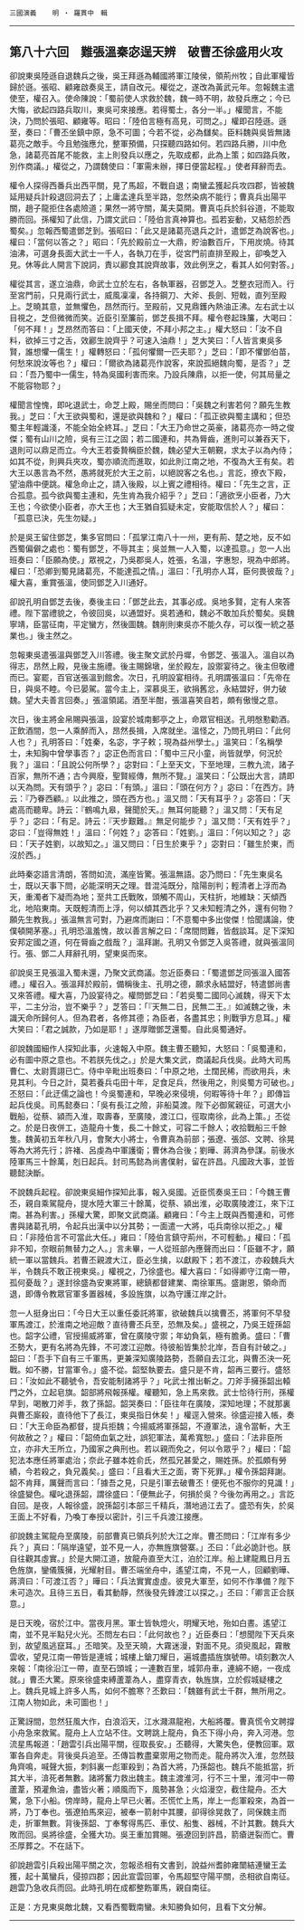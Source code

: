 

`三國演義`　　`明 ‧ 羅貫中　輯`

* * *

## 第八十六回　難張溫秦宓逞天辨　破曹丕徐盛用火攻

卻說東吳陸遜自退魏兵之後，吳王拜遜為輔國將軍江陵侯，領荊州牧；自此軍權皆歸於遜。張昭、顧雍啟奏吳王，請自改元。權從之，遂改為黃武元年。忽報魏主遣使至，權召入。使命陳說：「蜀前使人求救於魏，魏一時不明，故發兵應之；今已大悔，欲起四路兵取川，東吳可來接應。若得蜀土，各分一半。」權聞言，不能決，乃問於張昭、顧雍等。昭曰：「陸伯言極有高見，可問之。」權即召陸遜。遜至，奏曰：「曹丕坐鎮中原，急不可圖；今若不從，必為讎矣。臣料魏與吳皆無諸葛亮之敵手。今且勉強應允，整軍預備，只探聽四路如何。若四路兵勝，川中危急，諸葛亮首尾不能救，主上則發兵以應之，先取成都，此為上策；如四路兵敗，別作商議。」權從之，乃謂魏使曰：「軍需未辦，擇日便當起程。」使者拜辭而去。

權令人探得西番兵出西平關，見了馬超，不戰自退；南蠻孟獲起兵攻四郡，皆被魏延用疑兵計殺退回洞去了；上庸孟達兵至半路，忽然染病不能行；曹真兵出陽平關，趙子龍拒住各處險道；果然一將守關，萬夫莫開。曹真屯兵於斜谷道，不能取勝而回。孫權知了此信，乃謂文武曰：「陸伯言真神算也。孤若妄動，又結怨於西蜀矣。」忽報西蜀遣鄧芝到。張昭曰：「此又是諸葛亮退兵之計，遣鄧芝為說客也。」權曰：「當何以答之？」昭曰：「先於殿前立一大鼎，貯油數百斤，下用炭燒。待其油沸，可選身長面大武士一千人，各執刀在手，從宮門前直排至殿上，卻喚芝入見。休等此人開言下說詞，責以酈食其說齊故事，效此例烹之，看其人如何對答。」

權從其言，遂立油鼎，命武士立於左右，各執軍器，召鄧芝入。芝整衣冠而入。行至宮門前，只見兩行武士，威風凜凜，各持鋼刀、大斧、長劍、短戟，直列至殿上。芝曉其意，並無懼色，昂然而行。至殿前，又見鼎鑊內熱油正沸。左右武士以目視之，芝但微微而笑。近臣引至簾前，鄧芝長揖不拜。權令卷起珠簾，大喝曰：「何不拜！」芝昂然而答曰：「上國天使，不拜小邦之主。」權大怒曰：「汝不自料，欲掉三寸之舌，效酈生說齊乎？可速入油鼎！」芝大笑曰：「人皆言東吳多賢，誰想懼一儒生！」權轉怒曰：「孤何懼爾一匹夫耶？」芝曰：「即不懼鄧伯苗，何愁來說汝等也？」權曰：「爾欲為諸葛亮作說客，來說孤絕魏向蜀，是否？」芝曰：「吾乃蜀中一儒生，特為吳國利害而來。乃設兵陳鼎，以拒一使，何其局量之不能容物耶？」

權聞言惶愧，即叱退武士，命芝上殿，賜坐而問曰：「吳魏之利害若何？願先生教我。」芝曰：「大王欲與蜀和，還是欲與魏和？」權曰：「孤正欲與蜀主講和；但恐蜀主年輕識淺，不能全始全終耳。」芝曰：「大王乃命世之英豪，諸葛亮亦一時之俊傑；蜀有山川之險，吳有三江之固；若二國連和，共為脣齒，進則可以兼吞天下，退則可以鼎足而立。今大王若委贄稱臣於魏，魏必望大王朝覲，求太子以為內侍；如其不從，則興兵夾攻，蜀亦順流而進取，如此則江南之地，不復為大王有矣。若大王以愚言為不然，愚將就死於大王之前，以絕說客之名也。」言訖，撩衣下殿，望油鼎中便跳。權急命止之，請入後殿，以上賓之禮相待。權曰：「先生之言，正合孤意。孤今欲與蜀主連和，先生肯為我介紹乎？」芝曰：「適欲烹小臣者，乃大王也；今欲使小臣者，亦大王也；大王猶自狐疑未定，安能取信於人？」權曰：「孤意已決，先生勿疑。」

於是吳王留住鄧芝，集多官問曰：「孤掌江南八十一州，更有荊、楚之地，反不如西蜀偏僻之處也：蜀有鄧芝，不辱其主；吳並無一人入蜀，以達孤意。」忽一人出班奏曰：「臣願為使。」眾視之，乃吳郡吳人，姓張，名溫，字惠恕，現為中郎將。權曰：「恐卿到蜀見諸葛亮，不能達孤之情。」溫曰：「孔明亦人耳，臣何畏彼哉？」權大喜，重賞張溫，使同鄧芝入川通好。

卻說孔明自鄧芝去後，奏後主曰：「鄧芝此去，其事必成。吳地多賢，定有人來答禮。陛下當禮貌之，令彼回吳，以通盟好。吳若通和，魏必不敢加兵於蜀矣。吳魏寧靖，臣當征南，平定蠻方，然後圖魏。魏削則東吳亦不能久存，可以復一統之基業也。」後主然之。

忽報東吳遣張溫與鄧芝入川答禮。後主聚文武於丹墀，令鄧芝、張溫入。溫自以為得志，昂然上殿，見後主施禮。後主賜錦墩，坐於殿左，設禦宴待之。後主但敬禮而已。宴罷，百官送張溫到館舍。次日，孔明設宴相待。孔明謂張溫曰：「先帝在日，與吳不睦。今已晏駕。當今主上，深慕吳王，欲捐舊忿，永結盟好，併力破魏。望大夫善言回奏。」張溫領諾。酒至半酣，張溫喜笑自若，頗有傲慢之意。

次日，後主將金帛賜與張溫，設宴於城南郵亭之上，命眾官相送。孔明慇懃勸酒。正飲酒間，忽一人乘醉而入，昂然長揖，入席就坐。溫怪之，乃問孔明曰：「此何人也？」孔明答曰：「姓秦，名宓，字子敕；現為益州學士。」溫笑曰：「名稱學士，未知胸中曾學事否？」宓正色而言曰：「蜀中三尺小童，尚皆就學，何況於我？」溫曰：「且說公何所學？」宓對曰：「上至天文，下至地理，三教九流，諸子百家，無所不通；古今興廢，聖賢經傳，無所不覽。」溫笑曰：「公既出大言，請即以天為問。天有頭乎？」宓曰：「有頭。」溫曰：「頭在何方？」宓曰：「在西方。詩云：『乃眷西顧。』以此推之，頭在西方也。」溫又問：「天有耳乎？」宓答曰：「天處高而聽卑。詩云：『鶴鳴九皋，聲聞於天。』無耳何能聽？」溫又問：「天有足乎？」宓曰：「有足。詩云：『天步艱難。』無足何能步？」溫又問：「天有姓乎？」宓曰：「豈得無姓！」溫曰：「何姓？」宓答曰：「姓劉。」溫曰：「何以知之？」宓曰：「天子姓劉，以故知之。」溫又問曰：「日生於東乎？」宓對曰：「雖生於東，而沒於西。」

此時秦宓語言清朗，答問如流，滿座皆驚。張溫無語。宓乃問曰：「先生東吳名士，既以天事下問，必能深明天之理。昔混沌既分，陰陽剖判；輕清者上浮而為天，重濁者下凝而為地；至共工氏戰敗，頭觸不周山，天柱折，地維缺：天傾西北，地陷東南。天既輕清而上浮，何以傾其西北乎？又未知輕清之外，還有何物？願先生教我。」張溫無言可對，乃避席而謝曰：「不意蜀中多出俊傑！恰聞講論，使僕頓開茅塞。」孔明恐溫羞愧，故以善言解之曰：「席間問難，皆戲談耳。足下深知安邦定國之道，何在脣齒之戲哉？」溫拜謝。孔明又令鄧芝入吳答禮，就與張溫同行。張、鄧二人拜辭孔明，望東吳而來。

卻說吳王見張溫入蜀未還，乃聚文武商議。忽近臣奏曰：「蜀遣鄧芝同張溫入國答禮。」權召入。張溫拜於殿前，備稱後主、孔明之德，願求永結盟好，特遣鄧尚書又來答禮。權大喜，乃設宴待之。權問鄧芝曰：「若吳蜀二國同心滅魏，得天下太平，二主分治，豈不樂乎？」芝答曰：「『天無二日，民無二王。』如滅魏之後，未識天命所歸何人。但為君者，各修其德；為臣者，各盡其忠；則戰爭方息耳。」權大笑曰：「君之誠款，乃如是耶！」遂厚贈鄧芝還蜀。自此吳蜀通好。

卻說魏國細作人探知此事，火速報入中原。魏主曹丕聽知，大怒曰：「吳蜀連和，必有圖中原之意也。不若朕先伐之。」於是大集文武，商議起兵伐吳。此時大司馬曹仁、太尉賈詡已亡。侍中辛毗出班奏曰：「中原之地，土闊民稀，而欲用兵，未見其利。今日之計，莫若養兵屯田十年，足食足兵，然後用之，則吳蜀方可破也。」丕怒曰：「此迂儒之論也！今吳蜀連和，早晚必來侵境，何暇等待十年？」即傳旨起兵伐吳。司馬懿奏曰：「吳有長江之險，非船莫渡。陛下必御駕親征，可選大小戰船，從蔡、潁而入淮，取壽春，至廣陵，渡江口，徑取南徐，此為上策。」丕從之。於是日夜併工，造龍舟十隻，長二十餘丈，可容二千餘人；收拾戰船三千餘隻。魏黃初五年秋八月，會聚大小將士，令曹真為前部；張遼、張郃、文聘、徐晃等為大將先行；許褚、呂虔為中軍護衛；曹休為合後；劉曄、蔣濟為參謀。前後水陸軍馬三十餘萬，剋日起兵。封司馬懿為尚書僕射，留在許昌。凡國政大事，並皆聽懿決斷。

不說魏兵起程。卻說東吳細作探知此事，報入吳國。近臣慌奏吳王曰：「今魏王曹丕，親自乘駕龍舟，提水陸大軍三十餘萬，從蔡、潁出淮，必取廣陵渡江，來下江南。甚為利害。」孫權大驚，即聚文武商議。顧雍曰：「今主上既與西蜀連和，可修書與諸葛孔明，令起兵出漢中以分其勢；一面遣一大將，屯兵南徐以拒之。」權曰：「非陸伯言不可當此大任。」雍曰：「陸伯言鎮守荊州，不可輕動。」權曰：「孤非不知，奈眼前無替力之人。」言未畢，一人從班部內應聲而出曰：「臣雖不才，願統一軍以當魏兵。若曹丕親渡大江，臣必生擒，以獻殿下；若不渡江，亦殺魏兵大半，令魏兵不敢正視東吳。」權視之，乃徐盛也。權大喜曰：「如得卿守江南一帶，孤何憂哉？」遂封徐盛為安東將軍，總鎮都督建業、南徐軍馬。盛謝恩，領命而退，即傳令教眾官軍多置器械，多設旌旗，以為守護江岸之計。

忽一人挺身出曰：「今日大王以重任委託將軍，欲破魏兵以擒曹丕，將軍何不早發軍馬渡江，於淮南之地迎敵？直待曹丕兵至，恐無及矣。」盛視之，乃吳王姪孫韶也。韶字公禮，官授揚威將軍，曾在廣陵守禦；年幼負氣，極有膽勇。盛曰：「曹丕勢大，更有名將為先鋒，不可渡江迎敵。待彼船皆集於北岸，吾自有計破之。」韶曰：「吾手下自有三千軍馬，更兼深知廣陵路勢，吾願自去江北，與曹丕決一死戰。如不勝，甘當軍令。」盛不從。韶堅執要去。盛只是不肯，韶再三要行。盛怒曰：「汝如此不聽號令，吾安能制諸將乎？」叱武士推出斬之。刀斧手擁孫韶出轅門之外，立起皂旗。韶部將飛報孫權。權聽知，急上馬來救。武士恰待行刑，孫權早到，喝散刀斧手，救了孫韶。韶哭奏曰：「臣往年在廣陵，深知地理；不就那裏與曹丕廝殺，直待他下了長江，東吳指日休矣！」權逕入營來。徐盛迎接入帳，奏曰：「大王命臣為都督，提兵拒魏；今揚威將軍孫韶，不遵軍法，違令當斬，大王何故赦之？」權曰：「韶倚血氣之壯，誤犯軍法，萬希寬恕。」盛曰：「法非臣所立，亦非大王所立，乃國家之典刑也。若以親而免之，何以令眾乎？」權曰：「韶犯法本應任將軍處治；奈此子雖本姓俞氏，然孤兄甚愛之，賜姓孫。於孤頗有勞績，今若殺之，負兄義矣。」盛曰：「且看大王之面，寄下死罪。」權令孫韶拜謝。韶不肯拜，厲聲而言曰：「據吾之見，只是引軍去破曹丕！便死也不服你的見識！」徐盛變色。權叱退孫韶，謂徐盛曰：「便無此子，何損於吳？今後勿再用之。」言訖自回。是夜，人報徐盛，說孫韶引本部三千精兵，潛地過江去了。盛恐有失，於吳王面上不好看，乃喚丁奉授以密計，引三千兵渡江接應。

卻說魏主駕龍舟至廣陵，前部曹真已領兵列於大江之岸。曹丕問曰：「江岸有多少兵？」真曰：「隔岸遠望，並不見一人，亦無旌旗營寨。」丕曰：「此必詭計也。朕自往觀其虛實。」於是大開江道，放龍舟直至大江，泊於江岸。船上建龍鳳日月五色旌旗，鑾儀簇擁，光耀射目。曹丕端坐舟中，遙望江南，不見一人，回顧劉曄、蔣濟曰：「可渡江否？」曄曰：「兵法實實虛虛。彼見大軍至，如何不作準備？陛下未可造次。且待三五日，看其動靜，然後發先鋒渡江以探之。」丕曰：「卿言正合朕意。」

是日天晚，宿於江中。當夜月黑。軍士皆執燈火，明耀天地，殆如白晝。遙望江南，並不見半點兒火光。丕問左右曰：「此何故也？」近臣奏曰：「想聞陛下天兵來到，故望風逃竄耳。」丕暗笑。及至天曉，大霧迷漫，對面不見。須臾風起，霧散雲收，望見江南一帶皆是連城；城樓上鎗刀耀日，遍城盡插旌旗號帶。頃刻數次人來報：「南徐沿江一帶，直至石頭城；一連數百里，城郭舟車，連綿不絕，一夜成就。」曹丕大驚。原來徐盛束縛蘆葦為人，盡穿青衣，執旌旗，立於假城疑樓之上。魏兵見城上許多人馬，如何不膽寒？丕歎曰：「魏雖有武士千群，無所用之。江南人物如此，未可圖也！」

正驚訝間，忽然狂風大作，白浪滔天，江水濺濕龍袍，大船將覆。曹真慌令文聘撐小舟急來救駕。龍舟上人立站不住。文聘跳上龍舟，負丕下得小舟，奔入河港。忽流星馬報道：「趙雲引兵出陽平關，徑取長安。」丕聽得，大驚失色，便教回軍。眾軍各自奔走。背後吳兵追至。丕傳旨教盡棄禦用之物而走。龍舟將次入淮，忽然鼓角齊鳴，喊聲大振，刺斜裏一彪軍殺到；為首大將，乃孫韶也。魏兵不能抵當，折其大半，渰死者無數。諸將奮力救出魏主。魏主渡淮河，行不三十里，淮河中一帶蘆葦，預灌魚油，盡皆火著；順風而下，風勢甚急；火焰漫空，截住龍舟。丕大驚，急下小船。傍岸時，龍舟上早已火著。丕慌忙上馬，岸上一彪軍殺來，為首一將，乃丁奉也。張遼拍馬來迎，被奉一箭射中其腰，卻得徐晃救了，同保魏主而走，折軍無數。背後孫韶、丁奉奪得馬匹、車仗、船隻、器械，不計其數。魏兵大敗而回。吳將徐盛，全獲大功。吳王重加賞賜。張遼回到許昌，箭瘡迸裂而亡。曹丕厚葬之。不在話下。

卻說趙雲引兵殺出陽平關之次，忽報丞相有文書到，說益州耆帥雍闓結連蠻王孟獲，起十萬蠻兵，侵掠四郡；因此宣雲回軍，令馬超堅守陽平關，丞相欲自南征。趙雲乃急收兵而回。此時孔明在成都整飭軍馬，親自南征。

正是：方見東吳敵北魏，又看西蜀戰南蠻。未知勝負如何，且看下文分解。

* * *

